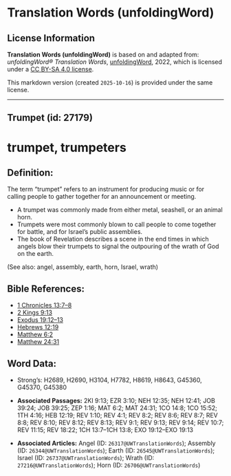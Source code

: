 # Translation Words (unfoldingWord)

## License Information

**Translation Words (unfoldingWord)** is based on and adapted from: _unfoldingWord® Translation Words_, [unfoldingWord](https://unfoldingword.org/utw), 2022, which is licensed under a [CC BY-SA 4.0 license](https://creativecommons.org/licenses/by-sa/4.0/legalcode.en).

This markdown version (created `2025-10-16`) is provided under the same license.



--------------------------------

## Trumpet (id: 27179)

trumpet, trumpeters
===================

Definition:
-----------

The term “trumpet” refers to an instrument for producing music or for calling people to gather together for an announcement or meeting.

* A trumpet was commonly made from either metal, seashell, or an animal horn.
* Trumpets were most commonly blown to call people to come together for battle, and for Israel’s public assemblies.
* The book of Revelation describes a scene in the end times in which angels blow their trumpets to signal the outpouring of the wrath of God on the earth.

(See also: angel, assembly, earth, horn, Israel, wrath)

Bible References:
-----------------

* [1 Chronicles 13:7–8](https://ref.ly/1Chr13:7-1Chr13:8)
* [2 Kings 9:13](https://ref.ly/2Kgs9:13)
* [Exodus 19:12–13](https://ref.ly/Exod19:12-Exod19:13)
* [Hebrews 12:19](https://ref.ly/Heb12:19)
* [Matthew 6:2](https://ref.ly/Matt6:2)
* [Matthew 24:31](https://ref.ly/Matt24:31)

Word Data:
----------

* Strong’s: H2689, H2690, H3104, H7782, H8619, H8643, G45360, G45370, G45380

* **Associated Passages:** 2KI 9:13; EZR 3:10; NEH 12:35; NEH 12:41; JOB 39:24; JOB 39:25; ZEP 1:16; MAT 6:2; MAT 24:31; 1CO 14:8; 1CO 15:52; 1TH 4:16; HEB 12:19; REV 1:10; REV 4:1; REV 8:2; REV 8:6; REV 8:7; REV 8:8; REV 8:10; REV 8:12; REV 8:13; REV 9:1; REV 9:13; REV 9:14; REV 10:7; REV 11:15; REV 18:22; 1CH 13:7–1CH 13:8; EXO 19:12–EXO 19:13
* **Associated Articles:** Angel (ID: `26317@UWTranslationWords`); Assembly (ID: `26344@UWTranslationWords`); Earth (ID: `26545@UWTranslationWords`); Israel (ID: `26737@UWTranslationWords`); Wrath (ID: `27216@UWTranslationWords`); Horn (ID: `26706@UWTranslationWords`)


